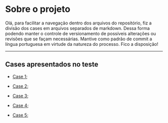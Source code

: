 # Sobre o projeto

Olá, para facilitar a navegação dentro dos arquivos do repositório, fiz a divisão dos cases em arquivos separados de markdown. Dessa forma podendo manter o controle de versionamento de possíveis alterações ou revisões que se façam necessárias. Mantive como padrão de commit a língua portuguesa em virtude da natureza do processo. Fico a disposição!

---

## Cases apresentados no teste

- [Case 1](case-1.md);

- [Case 2](case-2.md);

- [Case 3](case-3.md);

- [Case 4](case-4.md);

- [Case 5](case-5.md);
